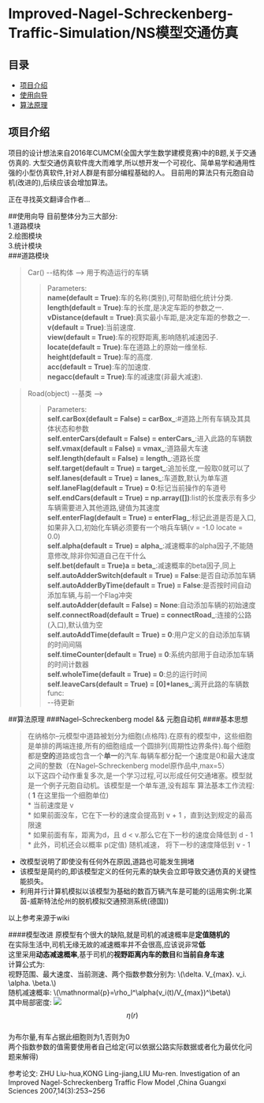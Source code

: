 # Improved-Nagel-Schreckenberg-Traffic-Simulation/NS模型交通仿真


## 目录
* [项目介绍](#项目介绍)  
* [使用向导](#使用向导)  
* [算法原理](#算法原理)  

<a name="项目介绍"></a>
## 项目介绍
项目的设计想法来自2016年CUMCM(全国大学生数学建模竞赛)中的B题,关于交通仿真的.
大型交通仿真软件庞大而难学,所以想开发一个可视化、简单易学和通用性强的小型仿真软件,针对人群是有部分编程基础的人。
目前用的算法只有元胞自动机(改进的),后续应该会增加算法。

正在寻找英文翻译合作者...

<a name="使用向导"></a>
##使用向导
目前整体分为三大部分:   
1.道路模块  
2.绘图模块  
3.统计模块  
###道路模块
> Car() --结构体 --> 用于构造运行的车辆  
>> Parameters:   
    **name(default = True)**:车的名称(类别),可帮助细化统计分类.  
    **length(default = True)**:车的长度,是决定车距的参数之一.  
    **vDistance(default = True)**:真实最小车距,是决定车距的参数之一.  
    **v(default = True)**:当前速度.  
    **view(default = True)**:车的视野距离,影响随机减速因子.  
    **locate(default = True)**:车在道路上的原始一维坐标.  
    **height(default = True)**:车的高度.  
    **acc(default = True)**:车的加速度.  
    **negacc(default = True)**:车的减速度(非最大减速).  

> Road(object) --基类 -->  
>> Parameters:  
    **self.carBox(default = False) = carBox_**:#道路上所有车辆及其具体状态和参数  
    **self.enterCars(default = False) = enterCars_**:进入此路的车辆数  
    **self.vmax(default = False) = vmax_**:道路最大车速  
    **self.length(default = False) = length_**:道路长度  
    **self.target(default = True) = target_**:追加长度,一般取0就可以了  
    **self.lanes(default = True) = lanes_**:车道数,默认为单车道  
    **self.laneFlag(default = True) = 0**:标记当前操作的车道号  
    **self.endCars(default = True) = np.array([])**:list的长度表示有多少车辆需要进入其他道路,键值为其速度  
    **self.enterFlag(default = True) = enterFlag_**:标记此道是否是入口,如果非入口,初始化车辆必须要有一个哨兵车辆(v = -1.0 locate = 0.0)   
    **self.alpha(default = True) = alpha_**:减速概率的alpha因子,不能随意修改,除非你知道自己在干什么  
    **self.bet(default = True)a = beta_**:减速概率的beta因子,同上  
    **self.autoAdderSwitch(default = True) = False**:是否自动添加车辆  
    **self.autoAdderByTime(default = True) = False**:是否按时间自动添加车辆,与前一个Flag冲突  
    **self.autoAdder(default = False) = None**:自动添加车辆的初始速度  
    **self.connectRoad(default = True) = connectRoad_**:连接的公路(入口),默认值为空  
    **self.autoAddTime(default = True) = 0**:用户定义的自动添加车辆的时间间隔  
    **self.timeCounter(default = True) = 0**:系统内部用于自动添加车辆的时间计数器  
    **self.wholeTime(default = True) = 0**:总的运行时间  
	**self.leaveCars(default = True) = [0]*lanes_**:离开此路的车辆数  
>> func:  
	--待更新  

<a name="算法原理"></a>
##算法原理
###Nagel–Schreckenberg model && 元胞自动机
####基本思想  
>在纳格尔–元模型中道路被划分为细胞(点格阵).在原有的模型中，这些细胞是单排的两端连接,所有的细胞组成一个圆排列(周期性边界条件).每个细胞都是**空的**道路或包含一个**单一**的汽车.每辆车都分配一个速度是0和最大速度之间的整数（在Nagel–Schreckenberg model原作品中,max=5）  
以下这四个动作重复多次,是一个学习过程,可以形成任何交通堵塞。模型就是一个例子元胞自动机。该模型是一个单车道,没有超车
算法基本工作流程:  
    ( **1** 在这里指一个细胞单位)  
    * 当前速度是 v   
    * 如果前面没车，它在下一秒的速度会提高到 v + 1 ，直到达到规定的最高限速  
    * 如果前面有车，距离为d，且 d < v.那么它在下一秒的速度会降低到 d - 1   
    * 此外，司机还会以概率 p(定值) 随机减速， 将下一秒的速度降低到 v - 1  

* 改模型说明了即使没有任何外在原因,道路也可能发生拥堵
* 该模型是简约的,即该模型定义的任何元素的缺失会立即导致交通仿真的关键性能损失。
* 利用并行计算机模拟以该模型为基础的数百万辆汽车是可能的(运用实例:北莱茵-威斯特法伦州的脱机模拟交通预测系统(德国))

以上参考来源于wiki

####模型改进
原模型有个很大的缺陷,就是司机的减速概率是**定值随机的**  
在实际生活中,司机无缘无故的减速概率并不会很高,应该说非常**低**  
这里采用**动态减速概率**,基于司机的**视野距离内车的数目**和**当前自身车速**  
计算公式为:  
视野范围、最大速度、当前测速、两个指数参数分别为: \\(\delta. V_{max}. v_i. \alpha. \beta.\\)  
随机减速概率: \\(\mathnormal{p}=\rho_l^\alpha(v_i(t)/V_{max})^\beta\\)  
其中局部密度:
<img src="http://www.forkosh.com/mathtex.cgi?\rho_l=1/\delta(\sum_{r=i+1}^{i+\delta})\eta(r)">   
$$\eta(r)$$  
为布尔量,有车占据此细胞则为1,否则为0  
两个指数参数的值需要使用者自己给定(可以依据公路实际数据或者化为最优化问题来解得)  

参考论文: ZHU Liu-hua,KONG Ling-jiang,LIU Mu-ren. Investigation of an Improved Nagel-Schreckenberg Traffic Flow Model ,China Guangxi Sciences 2007,14(3):253~256
